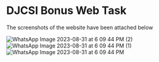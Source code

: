 # DJCSI Bonus Web Task

The screenshots of the website have been attached below


![WhatsApp Image 2023-08-31 at 6 09 44 PM (2)](https://github.com/shahpriyansh04/DJCSI-Web-23_PriyanshShah_Bonus/assets/46381434/39ad5f98-802a-406f-ad6e-b19dc1d85663)
![WhatsApp Image 2023-08-31 at 6 09 44 PM (1)](https://github.com/shahpriyansh04/DJCSI-Web-23_PriyanshShah_Bonus/assets/46381434/c74b44fe-228c-4a6f-bb60-2e77c94fb928)
![WhatsApp Image 2023-08-31 at 6 09 44 PM](https://github.com/shahpriyansh04/DJCSI-Web-23_PriyanshShah_Bonus/assets/46381434/cbed8e76-f99c-49d9-b8c2-cb1c8d24dc04)
